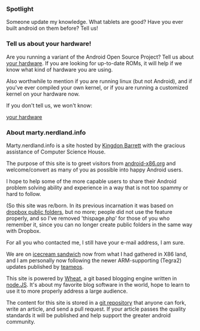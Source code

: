 ### Spotlight

Someone update my knowledge.  What tablets are good?  Have you ever built
android on them before?  Tell us!

### Tell us about your hardware!

Are you running a variant of the Android Open Source Project?  Tell us about [your hardware][].  If you are looking for up-to-date ROMs, it will help if we know what kind of hardware you are using.

Also worthwhile to mention if you are running linux (but not Android), and if you've ever compiled your own kernel, or if you are running a customized kernel on your hardware now.

If you don't tell us, we won't know:

[your hardware][]

### About marty.nerdland.info

Marty.nerdland.info is a site hosted by [Kingdon Barrett][] with the gracious assistance of Computer Science House.

The purpose of this site is to greet visitors from [android-x86.org][] and welcome/convert as many of you as possible into happy Android users.

I hope to help some of the more capable users to share their Android problem solving ability and experience in a way that is not too spammy or hard to follow.

(So this site was re/born.  In its previous incarnation it was based on [dropbox public folders][], but no more; people did not use the feature properly, and so I've removed 'thispage.php' for those of you who remember it, since you can no longer create public folders in the same way with Dropbox.

For all you who contacted me, I still have your e-mail address, I am sure.

We are on [icecream sandwich][] now from what I had gathered in X86 land, and I am personally now following the newer ARM-supporting (Tegra2) updates published by [teameos][].

This site is powered by [Wheat][], a git based blogging engine written in [node.JS][].  It's about my favorite blog software in the world, hope to learn to use it to more properly address a large audience.

The content for this site is stored in a [git repository][] that anyone can fork, write an article, and send a pull request. If your article passes the quality standards it will be published and help support the greater android community.

[Kingdon Barrett]: http://marty.nerdland.info/
[Tim Caswell]: http://creationix.com/
[android-x86.org]: http://www.android-x86.org/download
[node.js]: http://nodejs.org/
[Wheat]: http://github.com/creationix/wheat
[git repository]: http://github.com/xulrunner42/marty-nerdland
[dropbox public folders]: https://github.com/XULRunner42/nightlies-with
[icecream sandwich]: http://www.android-x86.org/releases/releasenote-4-0-rc2
[teameos]: http://jenkins.teameos.org/
[your hardware]: /tell-about-your-hardware
[the spotlight]: /the-spotlight
